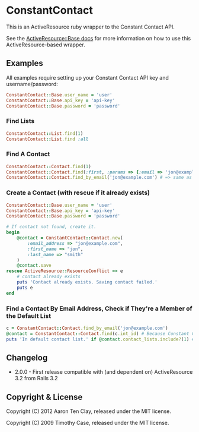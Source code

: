 ConstantContact
===============
This is an ActiveResource ruby wrapper to the Constant Contact API.

See the [ActiveResource::Base docs](http://api.rubyonrails.org/classes/ActiveResource/Base.html) for more information on how to use this ActiveResource-based wrapper.

Examples
--------

All examples require setting up your Constant Contact API key and username/password:

```ruby
ConstantContact::Base.user_name = 'user'
ConstantContact::Base.api_key = 'api-key'
ConstantContact::Base.password = 'password'
```

### Find Lists

```ruby
ConstantContact::List.find(1)
ConstantContact::List.find :all
```

### Find A Contact

```ruby
ConstantContact::Contact.find(1)
ConstantContact::Contact.find(:first, :params => {:email => 'jon@example.com'})
ConstantContact::Contact.find_by_email('jon@example.com') # => same as previous line
```

### Create a Contact (with rescue if it already exists)

```ruby
ConstantContact::Base.user_name = 'user'
ConstantContact::Base.api_key = 'api-key'
ConstantContact::Base.password = 'password'

# If contact not found, create it.
begin
	@contact = ConstantContact::Contact.new(
		:email_address => "jon@example.com",
		:first_name => "jon",
		:last_name => "smith"
	)
	@contact.save
rescue ActiveResource::ResourceConflict => e
	# contact already exists
	puts 'Contact already exists. Saving contact failed.'
	puts e
end
```

### Find a Contact By Email Address, Check if They're a Member of the Default List

```ruby
c = ConstantContact::Contact.find_by_email('jon@example.com')
@contact = ConstantContact::Contact.find(c.int_id) # Because Constant Contact doesn't return a full contact when searching by email
puts 'In default contact list.' if @contact.contact_lists.include?(1) # contact_lists is an array of list ids
```

Changelog
---------

* 2.0.0 - First release compatible with (and dependent on) ActiveResource 3.2 from Rails 3.2


Copyright & License
-------------------

Copyright (C) 2012 Aaron Ten Clay, released under the MIT license.

Copyright (C) 2009 Timothy Case, released under the MIT license.